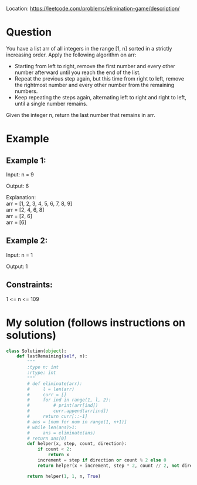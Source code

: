 Location: https://leetcode.com/problems/elimination-game/description/
# Question
You have a list arr of all integers in the range [1, n] sorted in a strictly increasing order. Apply the following algorithm on arr:

- Starting from left to right, remove the first number and every other number afterward until you reach the end of the list.
- Repeat the previous step again, but this time from right to left, remove the rightmost number and every other number from the remaining numbers.
- Keep repeating the steps again, alternating left to right and right to left, until a single number remains.

Given the integer n, return the last number that remains in arr.

 
# Example

## Example 1:

Input: n = 9

Output: 6

Explanation:\
arr = [1, 2, 3, 4, 5, 6, 7, 8, 9]\
arr = [2, 4, 6, 8]\
arr = [2, 6]\
arr = [6]

## Example 2:

Input: n = 1

Output: 1

## Constraints:

1 <= n <= 109
 

# My solution (follows instructions on solutions)
```python
class Solution(object):
    def lastRemaining(self, n):
        """
        :type n: int
        :rtype: int
        """
        # def eliminate(arr):
        #     l = len(arr)
        #     curr = []
        #     for ind in range(1, l, 2):
        #         # print(arr[ind])
        #         curr.append(arr[ind])
        #     return curr[::-1]
        # ans = [num for num in range(1, n+1)]
        # while len(ans)>1:
        #     ans = eliminate(ans)
        # return ans[0]
        def helper(x, step, count, direction):
            if count < 2:
                return x
            increment = step if direction or count % 2 else 0
            return helper(x + increment, step * 2, count // 2, not direction)

        return helper(1, 1, n, True)
        
```
